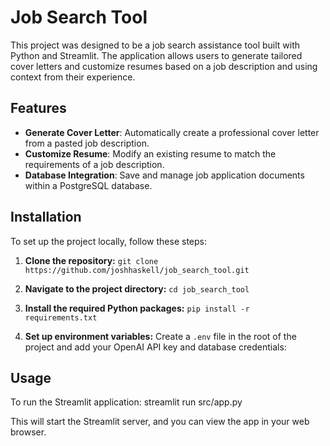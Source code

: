 # Job Search Tool

This project was designed to be a job search assistance tool built with Python and Streamlit. The application allows users to generate tailored cover letters and customize resumes based on a job description and using context from their experience. 

## Features

- **Generate Cover Letter**: Automatically create a professional cover letter from a pasted job description.
- **Customize Resume**: Modify an existing resume to match the requirements of a job description.
- **Database Integration**: Save and manage job application documents within a PostgreSQL database.

## Installation

To set up the project locally, follow these steps:

1. **Clone the repository:**
```git clone https://github.com/joshhaskell/job_search_tool.git```

1. **Navigate to the project directory:**
```cd job_search_tool```

1. **Install the required Python packages:**
```pip install -r requirements.txt```

1. **Set up environment variables:**
Create a `.env` file in the root of the project and add your OpenAI API key and database credentials:

## Usage

To run the Streamlit application:
streamlit run src/app.py


This will start the Streamlit server, and you can view the app in your web browser.






